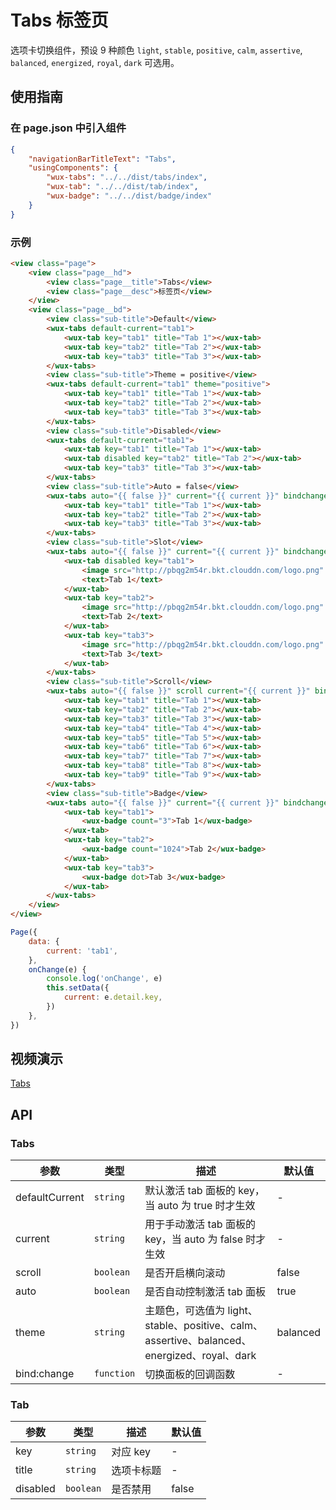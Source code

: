 # Tabs 标签页

选项卡切换组件，预设 9 种颜色 `light`, `stable`, `positive`, `calm`, `assertive`, `balanced`, `energized`, `royal`, `dark` 可选用。

## 使用指南

### 在 page.json 中引入组件

```json
{
    "navigationBarTitleText": "Tabs",
    "usingComponents": {
        "wux-tabs": "../../dist/tabs/index",
        "wux-tab": "../../dist/tab/index",
        "wux-badge": "../../dist/badge/index"
    }
}
```

### 示例

```html
<view class="page">
    <view class="page__hd">
        <view class="page__title">Tabs</view>
        <view class="page__desc">标签页</view>
    </view>
    <view class="page__bd">
        <view class="sub-title">Default</view>
        <wux-tabs default-current="tab1">
            <wux-tab key="tab1" title="Tab 1"></wux-tab>
            <wux-tab key="tab2" title="Tab 2"></wux-tab>
            <wux-tab key="tab3" title="Tab 3"></wux-tab>
        </wux-tabs>
        <view class="sub-title">Theme = positive</view>
        <wux-tabs default-current="tab1" theme="positive">
            <wux-tab key="tab1" title="Tab 1"></wux-tab>
            <wux-tab key="tab2" title="Tab 2"></wux-tab>
            <wux-tab key="tab3" title="Tab 3"></wux-tab>
        </wux-tabs>
        <view class="sub-title">Disabled</view>
        <wux-tabs default-current="tab1">
            <wux-tab key="tab1" title="Tab 1"></wux-tab>
            <wux-tab disabled key="tab2" title="Tab 2"></wux-tab>
            <wux-tab key="tab3" title="Tab 3"></wux-tab>
        </wux-tabs>
        <view class="sub-title">Auto = false</view>
        <wux-tabs auto="{{ false }}" current="{{ current }}" bindchange="onChange">
            <wux-tab key="tab1" title="Tab 1"></wux-tab>
            <wux-tab key="tab2" title="Tab 2"></wux-tab>
            <wux-tab key="tab3" title="Tab 3"></wux-tab>
        </wux-tabs>
        <view class="sub-title">Slot</view>
        <wux-tabs auto="{{ false }}" current="{{ current }}" bindchange="onChange">
            <wux-tab disabled key="tab1">
                <image src="http://pbqg2m54r.bkt.clouddn.com/logo.png" style="width: 20px; height: 20px; margin-right: 5px;" />
                <text>Tab 1</text>
            </wux-tab>
            <wux-tab key="tab2">
                <image src="http://pbqg2m54r.bkt.clouddn.com/logo.png" style="width: 20px; height: 20px; margin-right: 5px;" />
                <text>Tab 2</text>
            </wux-tab>
            <wux-tab key="tab3">
                <image src="http://pbqg2m54r.bkt.clouddn.com/logo.png" style="width: 20px; height: 20px; margin-right: 5px;" />
                <text>Tab 3</text>
            </wux-tab>
        </wux-tabs>
        <view class="sub-title">Scroll</view>
        <wux-tabs auto="{{ false }}" scroll current="{{ current }}" bindchange="onChange">
            <wux-tab key="tab1" title="Tab 1"></wux-tab>
            <wux-tab key="tab2" title="Tab 2"></wux-tab>
            <wux-tab key="tab3" title="Tab 3"></wux-tab>
            <wux-tab key="tab4" title="Tab 4"></wux-tab>
            <wux-tab key="tab5" title="Tab 5"></wux-tab>
            <wux-tab key="tab6" title="Tab 6"></wux-tab>
            <wux-tab key="tab7" title="Tab 7"></wux-tab>
            <wux-tab key="tab8" title="Tab 8"></wux-tab>
            <wux-tab key="tab9" title="Tab 9"></wux-tab>
        </wux-tabs>
        <view class="sub-title">Badge</view>
        <wux-tabs auto="{{ false }}" current="{{ current }}" bindchange="onChange">
            <wux-tab key="tab1">
                <wux-badge count="3">Tab 1</wux-badge>
            </wux-tab>
            <wux-tab key="tab2">
                <wux-badge count="1024">Tab 2</wux-badge>
            </wux-tab>
            <wux-tab key="tab3">
                <wux-badge dot>Tab 3</wux-badge>
            </wux-tab>
        </wux-tabs>
    </view>
</view>
```

```js
Page({
    data: {
        current: 'tab1',
    },
    onChange(e) {
        console.log('onChange', e)
        this.setData({
            current: e.detail.key,
        })
    },
})
```

## 视频演示

[Tabs](./_media/tabs.mp4 ':include :type=iframe width=375px height=667px')

## API

### Tabs

| 参数 | 类型 | 描述 | 默认值 |
| --- | --- | --- | --- |
| defaultCurrent | <code>string</code> | 默认激活 tab 面板的 key，当 auto 为 true 时才生效 | - |
| current | <code>string</code> | 用于手动激活 tab 面板的 key，当 auto 为 false 时才生效 | - |
| scroll | <code>boolean</code> | 是否开启横向滚动 | false |
| auto | <code>boolean</code> | 是否自动控制激活 tab 面板 | true |
| theme | <code>string</code> | 主题色，可选值为 light、stable、positive、calm、assertive、balanced、energized、royal、dark | balanced |
| bind:change | <code>function</code> | 切换面板的回调函数 | - |

### Tab

| 参数 | 类型 | 描述 | 默认值 |
| --- | --- | --- | --- |
| key | <code>string</code> | 对应 key | - |
| title | <code>string</code> | 选项卡标题 | - |
| disabled | <code>boolean</code> | 是否禁用 | false |